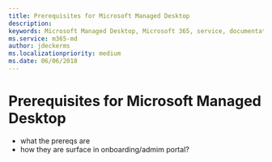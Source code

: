 ```yaml
---
title: Prerequisites for Microsoft Managed Desktop
description:  
keywords: Microsoft Managed Desktop, Microsoft 365, service, documentation
ms.service: m365-md
author: jdeckerms
ms.localizationpriority: medium
ms.date: 06/06/2018
---
```


# Prerequisites for Microsoft Managed Desktop

<!--This topic is the target for a "Learn more" link in the Admin Portal (aka.ms/prereq-azure); do not delete.-->

- what the prereqs are
- how they are surface in onboarding/admim portal?